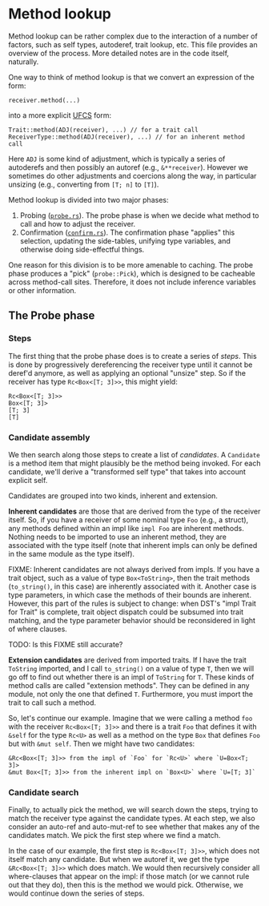 # Method lookup

Method lookup can be rather complex due to the interaction of a number
of factors, such as self types, autoderef, trait lookup, etc. This
file provides an overview of the process. More detailed notes are in
the code itself, naturally.

One way to think of method lookup is that we convert an expression of
the form:

```rust,ignore
receiver.method(...)
```

into a more explicit [UFCS] form:

```rust,ignore
Trait::method(ADJ(receiver), ...) // for a trait call
ReceiverType::method(ADJ(receiver), ...) // for an inherent method call
```

Here `ADJ` is some kind of adjustment, which is typically a series of
autoderefs and then possibly an autoref (e.g., `&**receiver`). However
we sometimes do other adjustments and coercions along the way, in
particular unsizing (e.g., converting from `[T; n]` to `[T]`).

Method lookup is divided into two major phases:

1. Probing ([`probe.rs`][probe]). The probe phase is when we decide what method
   to call and how to adjust the receiver.
2. Confirmation ([`confirm.rs`][confirm]). The confirmation phase "applies"
   this selection, updating the side-tables, unifying type variables, and
   otherwise doing side-effectful things.

One reason for this division is to be more amenable to caching.  The
probe phase produces a "pick" (`probe::Pick`), which is designed to be
cacheable across method-call sites. Therefore, it does not include
inference variables or other information.

[UFCS]: https://github.com/rust-lang/rfcs/blob/master/text/0132-ufcs.md
[probe]: https://github.com/rust-lang/rust/blob/master/src/librustc_typeck/check/method/probe.rs
[confirm]: https://github.com/rust-lang/rust/blob/master/src/librustc_typeck/check/method/confirm.rs

## The Probe phase

### Steps

The first thing that the probe phase does is to create a series of
*steps*. This is done by progressively dereferencing the receiver type
until it cannot be deref'd anymore, as well as applying an optional
"unsize" step. So if the receiver has type `Rc<Box<[T; 3]>>`, this
might yield:

```rust,ignore
Rc<Box<[T; 3]>>
Box<[T; 3]>
[T; 3]
[T]
```

### Candidate assembly

We then search along those steps to create a list of *candidates*. A
`Candidate` is a method item that might plausibly be the method being
invoked. For each candidate, we'll derive a "transformed self type"
that takes into account explicit self.

Candidates are grouped into two kinds, inherent and extension.

**Inherent candidates** are those that are derived from the
type of the receiver itself.  So, if you have a receiver of some
nominal type `Foo` (e.g., a struct), any methods defined within an
impl like `impl Foo` are inherent methods.  Nothing needs to be
imported to use an inherent method, they are associated with the type
itself (note that inherent impls can only be defined in the same
module as the type itself).

FIXME: Inherent candidates are not always derived from impls.  If you
have a trait object, such as a value of type `Box<ToString>`, then the
trait methods (`to_string()`, in this case) are inherently associated
with it. Another case is type parameters, in which case the methods of
their bounds are inherent. However, this part of the rules is subject
to change: when DST's "impl Trait for Trait" is complete, trait object
dispatch could be subsumed into trait matching, and the type parameter
behavior should be reconsidered in light of where clauses.

TODO: Is this FIXME still accurate?

**Extension candidates** are derived from imported traits.  If I have
the trait `ToString` imported, and I call `to_string()` on a value of
type `T`, then we will go off to find out whether there is an impl of
`ToString` for `T`.  These kinds of method calls are called "extension
methods".  They can be defined in any module, not only the one that
defined `T`.  Furthermore, you must import the trait to call such a
method.

So, let's continue our example. Imagine that we were calling a method
`foo` with the receiver `Rc<Box<[T; 3]>>` and there is a trait `Foo`
that defines it with `&self` for the type `Rc<U>` as well as a method
on the type `Box` that defines `Foo` but with `&mut self`. Then we
might have two candidates:
```text
&Rc<Box<[T; 3]>> from the impl of `Foo` for `Rc<U>` where `U=Box<T; 3]>
&mut Box<[T; 3]>> from the inherent impl on `Box<U>` where `U=[T; 3]`
```

### Candidate search

Finally, to actually pick the method, we will search down the steps,
trying to match the receiver type against the candidate types. At
each step, we also consider an auto-ref and auto-mut-ref to see whether
that makes any of the candidates match. We pick the first step where
we find a match.

In the case of our example, the first step is `Rc<Box<[T; 3]>>`,
which does not itself match any candidate. But when we autoref it, we
get the type `&Rc<Box<[T; 3]>>` which does match. We would then
recursively consider all where-clauses that appear on the impl: if
those match (or we cannot rule out that they do), then this is the
method we would pick. Otherwise, we would continue down the series of
steps.
